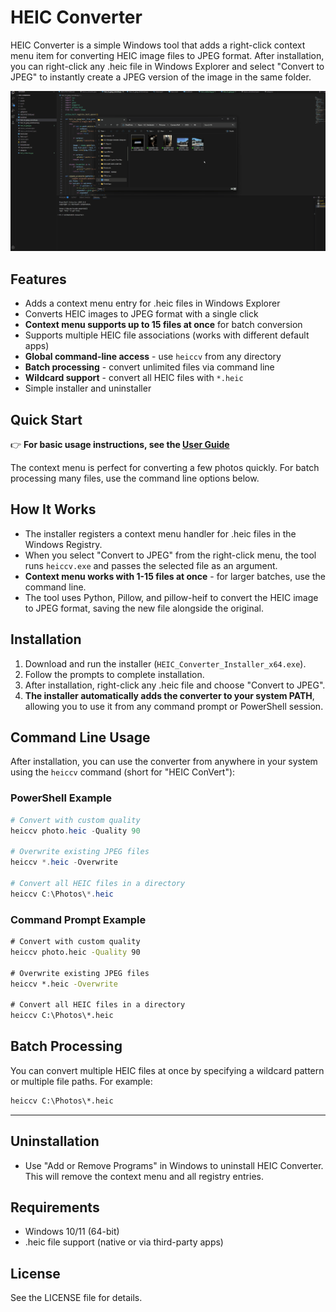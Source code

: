 # HEIC Converter

HEIC Converter is a simple Windows tool that adds a right-click context menu item for converting HEIC image files to JPEG format. After installation, you can right-click any .heic file in Windows Explorer and select "Convert to JPEG" to instantly create a JPEG version of the image in the same folder.

![HEIC Converter Demo](assets/demo.gif)

## Features
- Adds a context menu entry for .heic files in Windows Explorer
- Converts HEIC images to JPEG format with a single click
- **Context menu supports up to 15 files at once** for batch conversion
- Supports multiple HEIC file associations (works with different default apps)
- **Global command-line access** - use `heiccv` from any directory
- **Batch processing** - convert unlimited files via command line
- **Wildcard support** - convert all HEIC files with `*.heic`
- Simple installer and uninstaller

## Quick Start
👉 **For basic usage instructions, see the [User Guide](USER_GUIDE.md)**

The context menu is perfect for converting a few photos quickly. For batch processing many files, use the command line options below.

## How It Works
- The installer registers a context menu handler for .heic files in the Windows Registry.
- When you select "Convert to JPEG" from the right-click menu, the tool runs `heiccv.exe` and passes the selected file as an argument.
- **Context menu works with 1-15 files at once** - for larger batches, use the command line.
- The tool uses Python, Pillow, and pillow-heif to convert the HEIC image to JPEG format, saving the new file alongside the original.

## Installation
1. Download and run the installer (`HEIC_Converter_Installer_x64.exe`).
2. Follow the prompts to complete installation.
3. After installation, right-click any .heic file and choose "Convert to JPEG".
4. **The installer automatically adds the converter to your system PATH**, allowing you to use it from any command prompt or PowerShell session.

## Command Line Usage
After installation, you can use the converter from anywhere in your system using the `heiccv` command (short for "HEIC ConVert"):

### PowerShell Example
```powershell
# Convert with custom quality
heiccv photo.heic -Quality 90

# Overwrite existing JPEG files
heiccv *.heic -Overwrite

# Convert all HEIC files in a directory
heiccv C:\Photos\*.heic
```

### Command Prompt Example
```cmd
# Convert with custom quality
heiccv photo.heic -Quality 90

# Overwrite existing JPEG files
heiccv *.heic -Overwrite

# Convert all HEIC files in a directory
heiccv C:\Photos\*.heic
```
## Batch Processing
You can convert multiple HEIC files at once by specifying a wildcard pattern or multiple file paths. For example:

```cmd
heiccv C:\Photos\*.heic
```
---

## Uninstallation
- Use "Add or Remove Programs" in Windows to uninstall HEIC Converter. This will remove the context menu and all registry entries.

## Requirements
- Windows 10/11 (64-bit)
- .heic file support (native or via third-party apps)

## License
See the LICENSE file for details.
